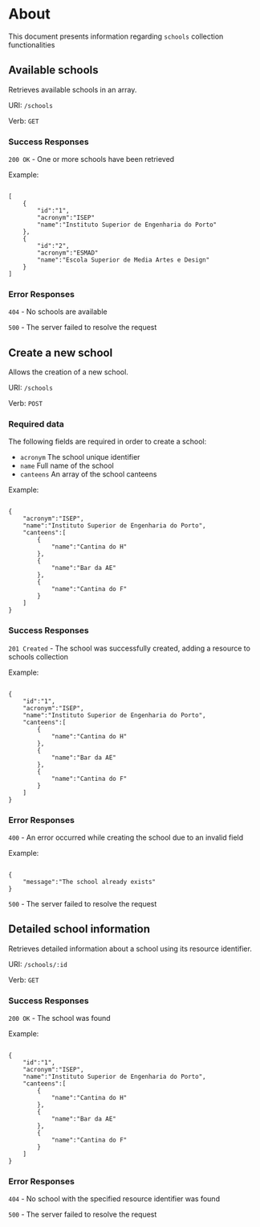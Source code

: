 # About

This document presents information regarding `schools` collection functionalities

## Available schools

Retrieves available schools in an array.

URI: `/schools`

Verb: `GET`

### Success Responses

`200 OK` - One or more schools have been retrieved

Example:

```

[
    {
        "id":"1",
        "acronym":"ISEP"
        "name":"Instituto Superior de Engenharia do Porto"
    },
    {
        "id":"2",
        "acronym":"ESMAD"
        "name":"Escola Superior de Media Artes e Design"
    }
]

```

### Error Responses

`404` - No schools are available

`500` - The server failed to resolve the request


## Create a new school

Allows the creation of a new school.

URI: `/schools`

Verb: `POST`

### Required data

The following fields are required in order to create a school:

- `acronym` The school unique identifier
- `name` Full name of the school
- `canteens` An array of the school canteens

Example:

```

{
    "acronym":"ISEP",
    "name":"Instituto Superior de Engenharia do Porto",
    "canteens":[
        {
            "name":"Cantina do H"
        },
        {
            "name":"Bar da AE"
        },
        {
            "name":"Cantina do F"
        }
    ]
}

```

### Success Responses

`201 Created` - The school was successfully created, adding a resource to schools collection

Example:

```

{
    "id":"1",
    "acronym":"ISEP",
    "name":"Instituto Superior de Engenharia do Porto",
    "canteens":[
        {
            "name":"Cantina do H"
        },
        {
            "name":"Bar da AE"
        },
        {
            "name":"Cantina do F"
        }
    ]
}

```

### Error Responses

`400` - An error occurred while creating the school due to an invalid field

Example:

```

{
    "message":"The school already exists"
}

```

`500` - The server failed to resolve the request


## Detailed school information

Retrieves detailed information about a school using its resource identifier.

URI: `/schools/:id`

Verb: `GET`

### Success Responses

`200 OK` - The school was found

Example:

```

{
    "id":"1",
    "acronym":"ISEP",
    "name":"Instituto Superior de Engenharia do Porto",
    "canteens":[
        {
            "name":"Cantina do H"
        },
        {
            "name":"Bar da AE"
        },
        {
            "name":"Cantina do F"
        }
    ]
}

```

### Error Responses

`404` - No school with the specified resource identifier was found

`500` - The server failed to resolve the request